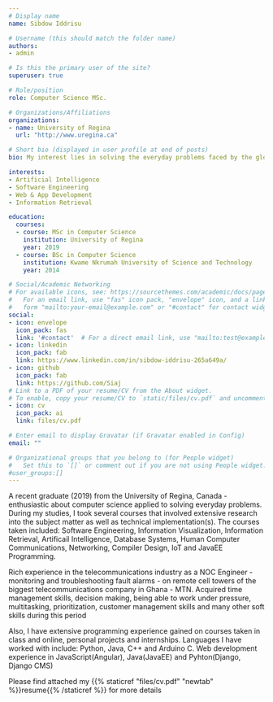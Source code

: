```yaml
---
# Display name
name: Sibdow Iddrisu

# Username (this should match the folder name)
authors:
- admin

# Is this the primary user of the site?
superuser: true

# Role/position
role: Computer Science MSc.

# Organizations/Affiliations
organizations:
- name: University of Regina
  url: "http://www.uregina.ca"

# Short bio (displayed in user profile at end of posts)
bio: My interest lies in solving the everyday problems faced by the globe with computer science

interests:
- Artificial Intelligence
- Software Engineering
- Web & App Development
- Information Retrieval

education:
  courses:
  - course: MSc in Computer Science
    institution: University of Regina
    year: 2019
  - course: BSc in Computer Science
    institution: Kwame Nkrumah University of Science and Technology
    year: 2014

# Social/Academic Networking
# For available icons, see: https://sourcethemes.com/academic/docs/page-builder/#icons
#   For an email link, use "fas" icon pack, "envelope" icon, and a link in the
#   form "mailto:your-email@example.com" or "#contact" for contact widget.
social:
- icon: envelope
  icon_pack: fas
  link: '#contact'  # For a direct email link, use "mailto:test@example.org".
- icon: linkedin
  icon_pack: fab
  link: https://www.linkedin.com/in/sibdow-iddrisu-265a649a/
- icon: github
  icon_pack: fab
  link: https://github.com/Siaj
# Link to a PDF of your resume/CV from the About widget.
# To enable, copy your resume/CV to `static/files/cv.pdf` and uncomment the lines below.
- icon: cv
  icon_pack: ai
  link: files/cv.pdf

# Enter email to display Gravatar (if Gravatar enabled in Config)
email: ""

# Organizational groups that you belong to (for People widget)
#   Set this to `[]` or comment out if you are not using People widget.
#user_groups:[]
---
```


A recent graduate (2019) from the University of Regina, Canada - enthusiastic about computer science applied to solving everyday problems. During my studies, I took several courses that involved extensive research into the subject matter as well as technical implementation(s). The courses taken included: Software Engineering, Information Visualization, Information Retrieval, Artificail Intelligence, Database Systems, Human Computer Communications, Networking, Compiler Design, IoT and JavaEE Programming.

Rich experience in the telecommunications industry as a NOC Engineer - monitoring and troubleshooting fault alarms - on remote cell towers of the biggest telecommunications company in Ghana - MTN. Acquired time management skills, decision making, being able to work under pressure, multitasking, prioritization, customer management skills and many other soft skills during this period

Also, I have extensive programming experience gained on courses taken in class and online, personal projects and internships. Languages I have worked with include: Python, Java, C++ and Arduino C. Web development experience in JavaScript(Angular), Java(JavaEE) and Pyhton(Django, Django CMS)

Please find attached my {{% staticref "files/cv.pdf" "newtab" %}}resume{{% /staticref %}} for more details
